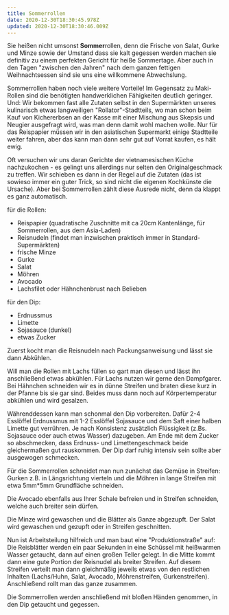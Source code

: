 ```yaml
---
title: Sommerrollen
date: 2020-12-30T18:30:45.978Z
updated: 2020-12-30T18:30:46.009Z
---
```

Sie heißen nicht umsonst **Sommer**rollen, denn die Frische von Salat, Gurke und Minze sowie der Umstand dass sie kalt gegessen werden machen sie definitiv zu einem perfekten Gericht für heiße Sommertage. Aber auch in den Tagen "zwischen den Jahren" nach dem ganzen fettigen Weihnachtsessen sind sie uns eine willkommene Abwechslung.

Sommerrollen haben noch viele weitere Vorteile! Im Gegensatz zu Maki-Rollen sind die benötigten handwerklichen Fähigkeiten deutlich geringer. Und: Wir bekommen fast alle Zutaten selbst in den Supermärkten unseres kulinarisch etwas langweiligen "Rollator"-Stadtteils, wo man schon beim Kauf von Kichererbsen an der Kasse mit einer Mischung aus Skepsis und Neugier ausgefragt wird, was man denn damit wohl machen wolle. Nur für das Reispapier müssen wir in den asiatischen Supermarkt einige Stadtteile weiter fahren, aber das kann man dann sehr gut auf Vorrat kaufen, es hält ewig.

Oft versuchen wir uns daran Gerichte der vietnamesischen Küche nachzukochen - es gelingt uns allerdings nur selten den Originalgeschmack zu treffen. Wir schieben es dann in der Regel auf die Zutaten (das ist sowieso immer ein guter Trick, so sind nicht die eigenen Kochkünste die Ursache). Aber bei Sommerrollen zählt diese Ausrede nicht, denn da klappt es ganz automatisch.

für die Rollen:

* Reispapier (quadratische Zuschnitte mit ca 20cm Kantenlänge, für Sommerrollen, aus dem Asia-Laden)
* Reisnudeln (findet man inzwischen praktisch immer in Standard-Supermärkten)
* frische Minze
* Gurke
* Salat
* Möhren
* Avocado
* Lachsfilet oder Hähnchenbrust nach Belieben

für den Dip:

* Erdnussmus
* Limette
* Sojasauce (dunkel)
* etwas Zucker

Zuerst kocht man die Reisnudeln nach Packungsanweisung und lässt sie dann Abkühlen.

Will man die Rollen mit Lachs füllen so gart man diesen und lässt ihn anschließend etwas abkühlen. Für Lachs nutzen wir gerne den Dampfgarer. Bei Hähnchen schneiden wir es in dünne Streifen und braten diese kurz in der Pfanne bis sie gar sind. Beides muss dann noch auf Körpertemperatur abkühlen und wird gesalzen.

Währenddessen kann man schonmal den Dip vorbereiten. Dafür 2-4 Esslöffel Erdnussmus mit 1-2 Esslöffel Sojasauce und dem Saft einer halben Limette gut verrühren. Je nach Konsistenz zusätzlich Flüssigkeit (z.Bs. Sojasauce oder auch etwas Wasser) dazugeben. Am Ende mit dem Zucker so abschmecken, dass Erdnuss- und Limettengeschmack beide gleichermaßen gut rauskommen. Der Dip darf ruhig intensiv sein sollte aber ausgewogen schmecken.

Für die Sommerrollen schneidet man nun zunächst das Gemüse in Streifen: Gurken z.B. in Längsrichtung vierteln und die Möhren in lange Streifen mit etwa 5mm*5mm Grundfläche schneiden.

Die Avocado ebenfalls aus Ihrer Schale befreien und in Streifen schneiden, welche auch breiter sein dürfen.

Die Minze wird gewaschen und die Blätter als Ganze abgezupft. Der Salat wird gewaschen und gezupft oder in Streifen geschnitten.

Nun ist Arbeitsteilung hilfreich und man baut eine "Produktionstraße" auf: Die Reisblätter werden ein paar Sekunden in eine Schüssel mit heißwarmen Wasser getaucht, dann auf einen großen Teller gelegt. In die Mitte kommt dann eine gute Portion der Reisnudel als breiter Streifen. Auf diesem Streifen verteilt man dann gleichmäßig jeweils etwas von den restlichen Inhalten (Lachs/Huhn, Salat, Avocado, Möhrenstreifen, Gurkenstreifen). Anschließend rollt man das ganze zusammen.

Die Sommerrollen werden anschließend mit bloßen Händen genommen, in den Dip getaucht und gegessen.